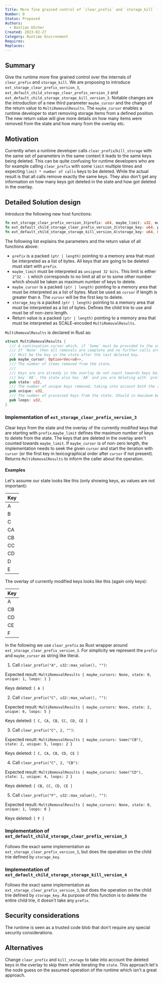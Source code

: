 ```yaml
---
Title: More fine grained control of `clear_prefix` and `storage_kill` from the runtime
Number: 0
Status: Proposed
Authors:
  - Bastian Köcher
Created: 2023-02-27
Category: Runtime Environment
Requires:
Replaces:
---
```


## Summary

Give the runtime more fine grained control over the internals of `clear_prefix` and `storage_kill`. 
We are proposing to introduce `ext_storage_clear_prefix_version_3`, `ext_default_child_storage_clear_prefix_version_3` 
and `ext_default_child_storage_storage_kill_version_3`. Notable changes are the introduction of a new 
third parameter `maybe_cursor` and the change of the return value to `MultiRemovalResults`. 
The `maybe_cursor` enables a runtime developer to start removing storage items from 
a defined position. The new return value will give more details on how many items were 
removed from the state and how many from the overlay etc.

## Motivation

Currently when a runtime developer calls `clear_prefix`/`kill_storage` with the
same set of parameters in the same context it leads to the same keys being deleted.
This can be quite confusing for runtime developers who are for example calling `clear_prefix`
with some `limit` multiple times and expecting `limit * number of calls` keys to be deleted.
While the actual result is that all calls remove exactly the same keys. They also don't get
any information on how many keys got deleted in the state and how got deleted in the overlay.

## Detailed Solution design

Introduce the following new host functions:

```rust
fn ext_storage_clear_prefix_version_3(prefix: u64, maybe_limit: u32, maybe_cursor: u64) -> u64;
fn ext_default_child_storage_clear_prefix_version_3(storage_key: u64, prefix: u64, maybe_limit: u32, maybe_cursor: u64) -> u64;
fn ext_default_child_storage_storage_kill_version_4(storage_key: u64, maybe_limit: u32, maybe_cursor: u64) -> u64;
```

The following list explains the parameters and the return value of all functions above:

- `prefix` is a packed `(ptr | length)` pointing to a memory area that must
be interpreted as a list of bytes. All keys that are going to be deleted must
start with `prefix`.
- `maybe_limit` must be interpreted as `unsigned 32 bits`. This
limit is either `2^32 - 1` which corresponds to no limit at all or to some other
number which should be taken as maximum number of keys to delete.
- `maybe_cursor` is a packed `(ptr | length)` pointing to a memory
area that must be interpreted as a list of bytes. Must be used as `cursor` if
length is greater than `0`. The `cursor` will be the first key to delete.
- `storage_key` is a packed `(ptr | length)` pointing to a memory
area that must be interpreted as a list of bytes. Defines the child trie to use
and must be of non-zero length.
- Return value is a packed `(ptr | length)` pointing to a memory area
that must be interpreted as SCALE-encoded `MultiRemovalResults`.

`MultiRemovalResults` is declared in Rust as:

```rust
struct MultiRemovalResults {
  /// A continuation cursor which, if `Some` must be provided to the subsequent removal call.
  /// If `None` then all removals are complete and no further calls are needed.
  /// Must be the key in the state after the last deleted key.
  pub maybe_cursor: Option<Vec<u8>>,
  /// The number of items removed from the state.
  ///
  /// Keys are are already in the overlay do not count towards keys being removed from state. E.g. the overlay already has
  /// key `AB`, the state also has `AB` and you are deleting with `prefix` `A`. `AB` would not be counted for `state`.
  pub state: u32,
  /// The number of unique keys removed, taking into account both the state and the overlay.
  pub unique: u32,
  /// The number of processed keys from the state. Should in maximum be `limit`.
  pub loops: u32,
}
```

### Implementation of `ext_storage_clear_prefix_version_3`

Clear keys from the state and the overlay of the currently modified keys that
are starting with `prefix`.`maybe_limit` defines the maximum number of keys to
delete from the state. The keys that are deleted in the overlay aren't counted
towards `maybe_limit`. If `maybe_cursor` is of non-zero length, the
implementation needs to seek the given `cursor` and start the iteration with
`cursor` (or the first key in lexicographical order after `cursor` if not present).
Returns `MultiRemovalResults` to inform the caller about the operation.

#### Examples

Let's assume our state looks like this (only showing keys, as values are not important):

| Key |
| ------------- |
| A  |
| B  |
| C  |
| CA  |
| CB  |
| CC |
| CD |
| D |
| E |

The overlay of currently modified keys looks like this (again only keys):

| Key |
| ------------- |
| A  |
| CB  |
| CD |
| CE |
| F |

In the following we use `clear_prefix` as Rust wrapper around
`ext_storage_clear_prefix_version_3`. For simplicity we represent the
`prefix` and `maybe_cursor` as string like literal.

1. Call `clear_prefix("A", u32::max_value(), "")`:

Expected result:
`MultiRemovalResults { maybe_cursors: None, state: 0, unique: 1, loops: 1 }`

Keys deleted: `[ A ]`


2. Call `clear_prefix("C", u32::max_value(), "")`:

Expected result:
`MultiRemovalResults { maybe_cursors: None, state: 2, unique: 6, loops: 5 }`

Keys deleted: `[ C, CA, CB, CC, CD, CE ]`


3. Call `clear_prefix("C", 2, "")`:

Expected result:
`MultiRemovalResults { maybe_cursors: Some("CB"), state: 2, unique: 5, loops: 2 }`

Keys deleted: `[ C, CA, CB, CD, CE ]`


4. Call `clear_prefix("C", 2, "CB")`:

Expected result:
`MultiRemovalResults { maybe_cursors: Some("CD"), state: 1, unique: 4, loops: 2 }`

Keys deleted: `[ CB, CC, CD, CE ]`


5. Call `clear_prefix("F", u32::max_value(), "")`:

Expected result:
`MultiRemovalResults { maybe_cursors: None, state: 0, unique: 1, loops: 0 }`

Keys deleted: `[ F ]`

### Implementation of `ext_default_child_storage_clear_prefix_version_3`

Follows the exact same implementation as `ext_storage_clear_prefix_version_3`,
but does the operation on the child trie defined by `storage_key`.

### Implementation of `ext_default_child_storage_storage_kill_version_4`

Follows the exact same implementation as `ext_storage_clear_prefix_version_3`,
but does the operation on the child trie defined by `storage_key`. As purpose of
this function is to delete the entire child trie, it doesn't take any `prefix`.

## Security considerations

The runtime is seen as a trusted code blob that don't require any special security considerations.

## Alternatives

Change `clear_prefix` and `kill_storage` to take into account the deleted keys
in the overlay to skip them while iterating the `state`. This approach let's
the node guess on the assumed operation of the runtime which isn't a great approach.

